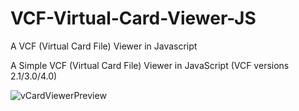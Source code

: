 # VCF-Virtual-Card-Viewer-JS
A VCF (Virtual Card File) Viewer in Javascript

A Simple VCF (Virtual Card File) Viewer in JavaScript (VCF versions 2.1/3.0/4.0)

![vCardViewerPreview](https://user-images.githubusercontent.com/16135535/212523714-060e6f07-8e2d-42af-b2f4-f8a1a2a7447e.png)
